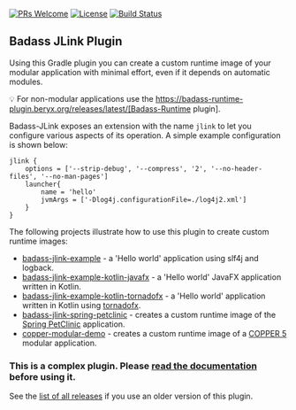 [![PRs Welcome](https://img.shields.io/badge/PRs-welcome-brightgreen.svg?style=flat-square)](http://makeapullrequest.com)
[![License](https://img.shields.io/badge/License-Apache%202.0-blue.svg)](https://github.com/beryx/badass-jlink-plugin/blob/master/LICENSE)
[![Build Status](https://img.shields.io/travis/beryx/badass-jlink-plugin/master.svg?label=Build)](https://travis-ci.org/beryx/badass-jlink-plugin)

## Badass JLink Plugin ##

Using this Gradle plugin you can create a custom runtime image of your modular application with minimal effort, 
even if it depends on automatic modules. 

:bulb: For non-modular applications use the https://badass-runtime-plugin.beryx.org/releases/latest/[Badass-Runtime plugin].

Badass-JLink exposes an extension with the name `jlink` to let you configure various
aspects of its operation.
A simple example configuration is shown below:

```
jlink {
    options = ['--strip-debug', '--compress', '2', '--no-header-files', '--no-man-pages']
    launcher{
        name = 'hello'
        jvmArgs = ['-Dlog4j.configurationFile=./log4j2.xml']
    }
}
``` 

The following projects illustrate how to use this plugin to create custom runtime images:
- [badass-jlink-example](https://github.com/beryx-gist/badass-jlink-example) - a 'Hello world' application using slf4j and logback.
- [badass-jlink-example-kotlin-javafx](https://github.com/beryx-gist/badass-jlink-example-kotlin-javafx) - a 'Hello world' JavaFX application written in Kotlin.
- [badass-jlink-example-kotlin-tornadofx](https://github.com/beryx-gist/badass-jlink-example-kotlin-tornadofx) - a 'Hello world' application written in Kotlin using [tornadofx](https://github.com/edvin/tornadofx).
- [badass-jlink-spring-petclinic](https://github.com/beryx-gist/badass-jlink-spring-petclinic) - creates a custom runtime image of the [Spring PetClinic](https://github.com/spring-projects/spring-petclinic) application.
- [copper-modular-demo](https://github.com/copper-engine/copper-modular-demo) - creates a custom runtime image of a [COPPER 5](http://copper-engine.org/) modular application. 

### This is a complex plugin. Please [read the documentation](https://badass-jlink-plugin.beryx.org/releases/latest/) before using it.

See the [list of all releases](https://github.com/beryx/badass-jlink-plugin/blob/gh-pages/releases.md) if you use an older version of this plugin. 
